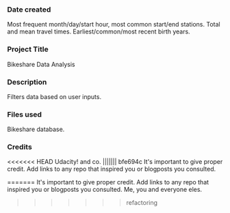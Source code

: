 ### Date created
Most frequent month/day/start hour, most common start/end stations. Total and mean travel times. Earliest/common/most recent birth years.

### Project Title
Bikeshare Data Analysis

### Description
Filters data based on user inputs.

### Files used
Bikeshare database.

### Credits
<<<<<<< HEAD
Udacity! and co.
||||||| bfe694c
It's important to give proper credit. Add links to any repo that inspired you or blogposts you consulted.

=======
It's important to give proper credit. Add links to any repo that inspired you or blogposts you consulted.
Me, you and everyone eles.
>>>>>>> refactoring
